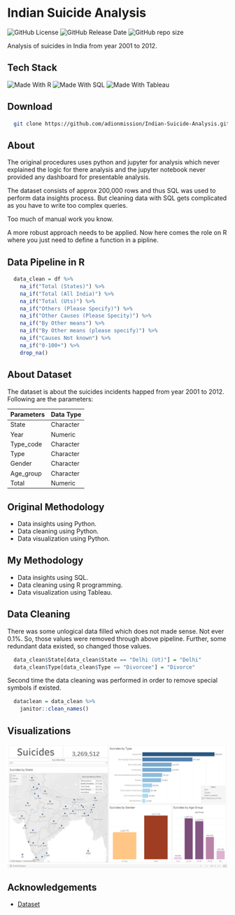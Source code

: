# Indian Suicide Analysis

![GitHub License](https://img.shields.io/github/license/adionmission/Indian-Suicide-Analysis)
![GitHub Release Date](https://img.shields.io/github/release-date/adionmission/Indian-Suicide-Analysis)
![GitHub repo size](https://img.shields.io/github/repo-size/adionmission/Indian-Suicide-Analysis)

Analysis of suicides in India from year 2001 to 2012.

## Tech Stack

![Made With R](https://img.shields.io/badge/-r-165CAA?style=for-the-badge&labelColor=grey&logo=r&logoColor=white)
![Made With SQL](https://img.shields.io/badge/-postgresql-336791?style=for-the-badge&labelColor=grey&logo=postgresql&logoColor=white)
![Made With Tableau](https://img.shields.io/badge/-tableau-orange?style=for-the-badge&labelColor=grey&logo=tableau&logoColor=white)

## Download

```bash
  git clone https://github.com/adionmission/Indian-Suicide-Analysis.git
```

## About

The original procedures uses python and jupyter for analysis which never explained the logic for there analysis and the jupyter notebook never provided any dashboard for presentable analysis.

The dataset consists of approx 200,000 rows and thus SQL was used to perform data insights process. But cleaning data with SQL gets complicated as you have to write too complex queries.

Too much of manual work you know.

A more robust approach needs to be applied. Now here comes the role on R where you just need to define a function in a pipline.

## Data Pipeline in R

```r
  data_clean = df %>%
    na_if("Total (States)") %>%
    na_if("Total (All India)") %>%
    na_if("Total (Uts)") %>%
    na_if("Others (Please Specify)") %>%
    na_if("Other Causes (Please Specity)") %>%
    na_if("By Other means") %>%
    na_if("By Other means (please specify)") %>%
    na_if("Causes Not known") %>%
    na_if("0-100+") %>%
    drop_na()
```

## About Dataset

The dataset is about the suicides incidents happed from year 2001 to 2012. Following are the parameters:

| Parameters        | Data Type                                                          |
| ----------------- | ------------------------------------------------------------------ |
| State | Character |
| Year | Numeric |
| Type_code | Character |
| Type | Character |
| Gender | Character |
| Age_group | Character |
| Total | Numeric |

## Original Methodology
 - Data insights using Python.
 - Data cleaning using Python.
 - Data visualization using Python.

## My Methodology
 - Data insights using SQL.
 - Data cleaning using R programming.
 - Data visualization using Tableau.

## Data Cleaning

There was some unlogical data filled which does not made sense. Not ever 0.1%. So, those values were removed through above pipeline.
Further, some redundant data existed, so changed those values.

```r
  data_clean$State[data_clean$State == "Delhi (Ut)"] = "Delhi"
  data_clean$Type[data_clean$Type == "Divorcee"] = "Divorce"
```

Second time the data cleaning was performed in order to remove special symbols if existed.

```r
  dataclean = data_clean %>%
    janitor::clean_names()
```

## Visualizations

![Suicide Analysis](suicide_analysis.png)

## Acknowledgements

 - [Dataset](https://www.kaggle.com/datasets/rajanand/suicides-in-india)
